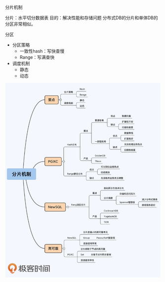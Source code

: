 分片机制

分片：水平切分数据表
目的：解决性能和存储问题
分布式DB的分片和单体DB的分区非常相似。

分区
* 分区策略
    + 一致性hash：写快查慢
    + Range：写满查快
* 调度机制
    + 静态
    + 动态


![avatar](分片机制.jpg)